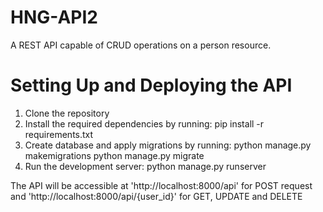 # HNG-API2
A REST API capable of CRUD operations on a person resource.

# Setting Up and Deploying the API

1. Clone the repository
2. Install the required dependencies by running:
pip install -r requirements.txt
3. Create database and apply migrations by running:
python manage.py makemigrations
python manage.py migrate
4. Run the development server:
python manage.py runserver

The API will be accessible at 'http://localhost:8000/api' for POST request and 'http://localhost:8000/api/{user_id}' for GET, UPDATE and DELETE
